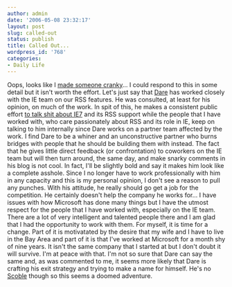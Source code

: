 ```yaml
---
author: admin
date: '2006-05-08 23:32:17'
layout: post
slug: called-out
status: publish
title: Called Out...
wordpress_id: '768'
categories:
- Daily Life
---
```


Oops, looks like I [made someone
cranky](http://minimsft.blogspot.com/2006/04/microsoft-fy06q3-results.html#c114631560962450571)...
I could respond to this in some detail but it isn't worth the effort.
Let's just say that [Dare](http://www.25hoursaday.com/weblog/) has
worked closely with the IE team on our RSS features. He was consulted,
at least for his opinion, on much of the work. In spit of this, he makes
a consistent public effort [to talk shit about
IE7](http://www.25hoursaday.com/weblog/CommentView.aspx?guid=c8048592-96bc-4362-beb8-4331daa7f7a8)
and its RSS support while the people that I have worked with, who care
passionately about RSS and its role in IE, keep on talking to him
internally since Dare works on a partner team affected by the work. I
find Dare to be a whiner and an unconstructive partner who burns bridges
with people that he should be building them with instead. The fact that
he gives little direct feedback (or confrontation) to coworkers on the
IE team but will then turn around, the same day, and make snarky
comments in his blog is not cool. In fact, I'll be slightly bold and say
it makes him look like a complete asshole. Since I no longer have to
work professionally with him in any capacity and this is my personal
opinion, I don't see a reason to pull any punches. With his attitude, he
really should go get a job for the competition. He certainly doesn't
help the company he works for... I have issues with how Microsoft has
done many things but I have the utmost respect for the people that I
have worked with, especially on the IE team. There are a lot of very
intelligent and talented people there and I am glad that I had the
opportunity to work with them. For myself, it is time for a change. Part
of it is motivatated by the desire that my wife and I have to live in
the Bay Area and part of it is that I've worked at Microsoft for a month
shy of nine years. It isn't the same company that I started at but I
don't doubt it will survive. I'm at peace with that. I'm not so sure
that Dare can say the same and, as was commented to me, it seems more
likely that Dare is crafting his exit strategy and trying to make a name
for himself. He's no [Scoble](http://scoble.weblogs.com/) though so this
seems a doomed adventure.

